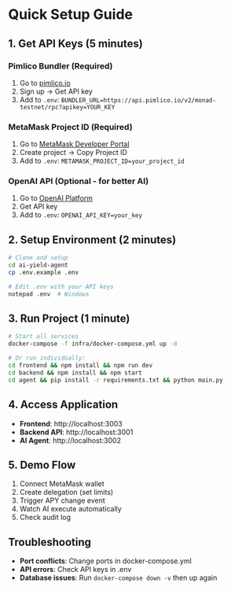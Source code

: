 # Quick Setup Guide

## 1. Get API Keys (5 minutes)

### Pimlico Bundler (Required)
1. Go to [pimlico.io](https://pimlico.io)
2. Sign up → Get API key
3. Add to `.env`: `BUNDLER_URL=https://api.pimlico.io/v2/monad-testnet/rpc?apikey=YOUR_KEY`

### MetaMask Project ID (Required)
1. Go to [MetaMask Developer Portal](https://developer.metamask.io)
2. Create project → Copy Project ID
3. Add to `.env`: `METAMASK_PROJECT_ID=your_project_id`

### OpenAI API (Optional - for better AI)
1. Go to [OpenAI Platform](https://platform.openai.com)
2. Get API key
3. Add to `.env`: `OPENAI_API_KEY=your_key`

## 2. Setup Environment (2 minutes)

```bash
# Clone and setup
cd ai-yield-agent
cp .env.example .env

# Edit .env with your API keys
notepad .env  # Windows
```

## 3. Run Project (1 minute)

```bash
# Start all services
docker-compose -f infra/docker-compose.yml up -d

# Or run individually:
cd frontend && npm install && npm run dev
cd backend && npm install && npm start  
cd agent && pip install -r requirements.txt && python main.py
```

## 4. Access Application

- **Frontend**: http://localhost:3003
- **Backend API**: http://localhost:3001
- **AI Agent**: http://localhost:3002

## 5. Demo Flow

1. Connect MetaMask wallet
2. Create delegation (set limits)
3. Trigger APY change event
4. Watch AI execute automatically
5. Check audit log

## Troubleshooting

- **Port conflicts**: Change ports in docker-compose.yml
- **API errors**: Check API keys in .env
- **Database issues**: Run `docker-compose down -v` then up again